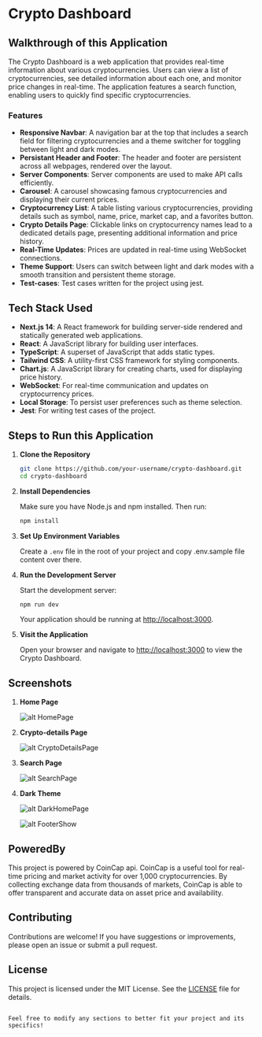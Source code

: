 # Crypto Dashboard

## Walkthrough of this Application

The Crypto Dashboard is a web application that provides real-time information about various cryptocurrencies. Users can view a list of cryptocurrencies, see detailed information about each one, and monitor price changes in real-time. The application features a search function, enabling users to quickly find specific cryptocurrencies. 

### Features

- **Responsive Navbar**: A navigation bar at the top that includes a search field for filtering cryptocurrencies and a theme switcher for toggling between light and dark modes.
- **Persistant Header and Footer**: The header and footer are persistent across all webpages, rendered over the layout.
- **Server Components**: Server components are used to make API calls efficiently.
- **Carousel**: A carousel showcasing famous cryptocurrencies and displaying their current prices.
- **Cryptocurrency List**: A table listing various cryptocurrencies, providing details such as symbol, name, price, market cap, and a favorites button.
- **Crypto Details Page**: Clickable links on cryptocurrency names lead to a dedicated details page, presenting additional information and price history.
- **Real-Time Updates**: Prices are updated in real-time using WebSocket connections.
- **Theme Support**: Users can switch between light and dark modes with a smooth transition and persistent theme storage.
- **Test-cases**: Test cases written for the project using jest.

## Tech Stack Used

- **Next.js 14**: A React framework for building server-side rendered and statically generated web applications.
- **React**: A JavaScript library for building user interfaces.
- **TypeScript**: A superset of JavaScript that adds static types.
- **Tailwind CSS**: A utility-first CSS framework for styling components.
- **Chart.js**: A JavaScript library for creating charts, used for displaying price history.
- **WebSocket**: For real-time communication and updates on cryptocurrency prices.
- **Local Storage**: To persist user preferences such as theme selection.
- **Jest**: For writing test cases of the project.

## Steps to Run this Application

1. **Clone the Repository**

   ```bash
   git clone https://github.com/your-username/crypto-dashboard.git
   cd crypto-dashboard
   ```

2. **Install Dependencies**

   Make sure you have Node.js and npm installed. Then run:

   ```bash
   npm install
   ```

3. **Set Up Environment Variables**

    Create a `.env` file in the root of your project and copy .env.sample file content over there.

4. **Run the Development Server**

   Start the development server:

   ```bash
   npm run dev
   ```

   Your application should be running at [http://localhost:3000](http://localhost:3000).

5. **Visit the Application**

   Open your browser and navigate to [http://localhost:3000](http://localhost:3000) to view the Crypto Dashboard.

## Screenshots
1. **Home Page**
 
    ![alt HomePage](https://res.cloudinary.com/sriprakhar2/image/upload/v1722055931/crypto-dashboard/Screenshot_2024-07-27_at_10.19.11_AM_er22zp.png)

2. **Crypto-details Page**

    ![alt CryptoDetailsPage](https://res.cloudinary.com/sriprakhar2/image/upload/v1722055931/crypto-dashboard/Screenshot_2024-07-27_at_10.19.55_AM_krzaqy.png)

3. **Search Page**

    ![alt SearchPage](https://res.cloudinary.com/sriprakhar2/image/upload/v1722055932/crypto-dashboard/Screenshot_2024-07-27_at_10.20.15_AM_aj0gmx.png)
4. **Dark Theme**

    ![alt DarkHomePage](https://res.cloudinary.com/sriprakhar2/image/upload/v1722055931/crypto-dashboard/Screenshot_2024-07-27_at_10.20.40_AM_bxwwgj.png)
    
    ![alt FooterShow](https://res.cloudinary.com/sriprakhar2/image/upload/v1722055931/crypto-dashboard/Screenshot_2024-07-27_at_10.20.56_AM_rtxvse.png)

## PoweredBy

This project is powered by CoinCap api.
CoinCap is a useful tool for real-time pricing and market activity for over 1,000 cryptocurrencies. By collecting exchange data from thousands of markets, CoinCap is able to offer transparent and accurate data on asset price and availability.


## Contributing

Contributions are welcome! If you have suggestions or improvements, please open an issue or submit a pull request.

## License

This project is licensed under the MIT License. See the [LICENSE](LICENSE) file for details.
```

Feel free to modify any sections to better fit your project and its specifics!